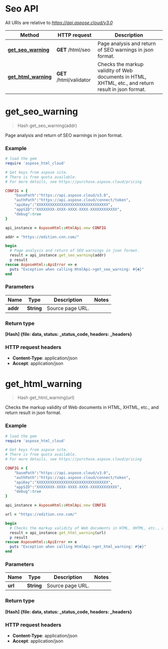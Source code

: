 # Seo API

All URIs are relative to *https://api.aspose.cloud/v3.0*

Method | HTTP request | Description
------------- | ------------- | -------------
[**get_seo_warning**](SeoApi.md#get_seo_warning) | **GET** /html/seo | Page analysis and return of SEO warnings in json format.
[**get_html_warning**](SeoApi.md#get_html_warning) | **GET** /html/validator | Checks the markup validity of Web documents in HTML, XHTML, etc., and return result in json format.


# **get_seo_warning**
> Hash get_seo_warning(addr)

Page analysis and return of SEO warnings in json format.

### Example
```ruby
# load the gem
require 'aspose_html_cloud'

# Get keys from aspose site.
# There is free quota available. 
# For more details, see https://purchase.aspose.cloud/pricing

CONFIG = {
    "basePath":"https://api.aspose.cloud/v3.0",
    "authPath":"https://api.aspose.cloud/connect/token",
    "apiKey":"XXXXXXXXXXXXXXXXXXXXXXXXXXXXXXXX",
    "appSID":"XXXXXXXX-XXXX-XXXX-XXXX-XXXXXXXXXXXX",
    "debug":true
}

api_instance = AsposeHtml::HtmlApi.new CONFIG

addr = "https://edition.cnn.com/"

begin
  # Page analysis and return of SEO warnings in json format.
  result = api_instance.get_seo_warning(addr)
  p result
rescue AsposeHtml::ApiError => e
  puts "Exception when calling HtmlApi->get_seo_warning: #{e}"
end
```

### Parameters

Name | Type | Description  | Notes
------------- | ------------- | ------------- | -------------
 **addr** | **String**| Source page URL. | 

### Return type

**[Hash] {file: data, status: _status_code, headers: _headers}**

### HTTP request headers

 - **Content-Type**: application/json
 - **Accept**: application/json


# **get_html_warning**
> Hash get_html_warning(url)

Checks the markup validity of Web documents in HTML, XHTML, etc., and return result in json format.

### Example
```ruby
# load the gem
require 'aspose_html_cloud'

# Get keys from aspose site.
# There is free quota available. 
# For more details, see https://purchase.aspose.cloud/pricing

CONFIG = {
    "basePath":"https://api.aspose.cloud/v3.0",
    "authPath":"https://api.aspose.cloud/connect/token",
    "apiKey":"XXXXXXXXXXXXXXXXXXXXXXXXXXXXXXXX",
    "appSID":"XXXXXXXX-XXXX-XXXX-XXXX-XXXXXXXXXXXX",
    "debug":true
}

api_instance = AsposeHtml::HtmlApi.new CONFIG

url = "https://edition.cnn.com/"

begin
  # Checks the markup validity of Web documents in HTML, XHTML, etc., and return result in json format.
  result = api_instance.get_html_warning(url)
  p result
rescue AsposeHtml::ApiError => e
  puts "Exception when calling HtmlApi->get_html_warning: #{e}"
end
```

### Parameters

Name | Type | Description  | Notes
------------- | ------------- | ------------- | -------------
 **url** | **String**| Source page URL. | 

### Return type

**[Hash] {file: data, status: _status_code, headers: _headers}**

### HTTP request headers

 - **Content-Type**: application/json
 - **Accept**: application/json
